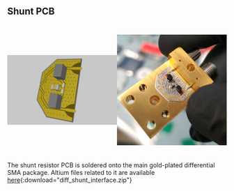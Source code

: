 

## Shunt PCB

<!-- ![shunt PCB](./attachments/shunt_PCB_image.png)

![shunt PCB picture](./attachments/shunt_pcb_mounted.jpg) -->

<div style="display: flex; height: 300px;">
    <div style="flex: 1; height: 100%;">
        <img src="./attachments/shunt_PCB_image.png" alt="shunt PCB" style="height: 100%; width: auto; object-fit: scale-down;">
    </div>
    <div style="flex: 1; height: 100%;">
        <img src="./attachments/shunt_pcb_mounted.jpg" alt="shunt PCB picture" style="height: 100%; width: auto; object-fit: scale-down;">
    </div>
</div>




The shunt resistor PCB is soldered onto the main gold-plated differential SMA package. Altium files related to it are available [here](./attachments/diff_shunt_interface.zip){:download="diff_shunt_interface.zip"}

